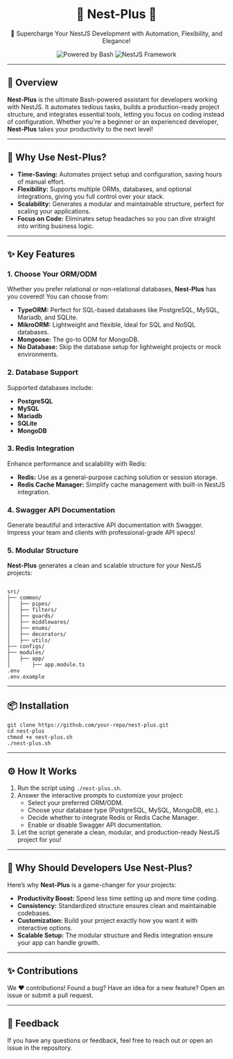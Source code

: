 <h1 align="center">🌟 Nest-Plus 🌟</h1>
<p align="center">🚀 Supercharge Your NestJS Development with Automation, Flexibility, and Elegance!</p>

<p align="center">
  <img src="https://img.shields.io/badge/bash-powered-blue?style=flat-square" alt="Powered by Bash" />
  <img src="https://img.shields.io/badge/nestjs-framework-red?style=flat-square" alt="NestJS Framework" />
</p>

<hr />

<h2>🌟 Overview</h2>
<p><strong>Nest-Plus</strong> is the ultimate Bash-powered assistant for developers working with NestJS. It automates tedious tasks, builds a production-ready project structure, and integrates essential tools, letting you focus on coding instead of configuration. Whether you're a beginner or an experienced developer, <strong>Nest-Plus</strong> takes your productivity to the next level!</p>

<hr />

<h2>🎯 Why Use Nest-Plus?</h2>
<ul>
  <li><strong>Time-Saving:</strong> Automates project setup and configuration, saving hours of manual effort.</li>
  <li><strong>Flexibility:</strong> Supports multiple ORMs, databases, and optional integrations, giving you full control over your stack.</li>
  <li><strong>Scalability:</strong> Generates a modular and maintainable structure, perfect for scaling your applications.</li>
  <li><strong>Focus on Code:</strong> Eliminates setup headaches so you can dive straight into writing business logic.</li>
</ul>

<hr />

<h2>✨ Key Features</h2>
<h3>1. Choose Your ORM/ODM</h3>
<p>Whether you prefer relational or non-relational databases, <strong>Nest-Plus</strong> has you covered! You can choose from:</p>
<ul>
  <li><strong>TypeORM:</strong> Perfect for SQL-based databases like PostgreSQL, MySQL, Mariadb, and SQLite.</li>
  <li><strong>MikroORM:</strong> Lightweight and flexible, ideal for SQL and NoSQL databases.</li>
  <li><strong>Mongoose:</strong> The go-to ODM for MongoDB.</li>
  <li><strong>No Database:</strong> Skip the database setup for lightweight projects or mock environments.</li>
</ul>

<h3>2. Database Support</h3>
<p>Supported databases include:</p>
<ul>
  <li><strong>PostgreSQL</strong></li>
  <li><strong>MySQL</strong></li>
  <li><strong>Mariadb</strong></li>
  <li><strong>SQLite</strong></li>
  <li><strong>MongoDB</strong></li>
</ul>

<h3>3. Redis Integration</h3>
<p>Enhance performance and scalability with Redis:</p>
<ul>
  <li><strong>Redis:</strong> Use as a general-purpose caching solution or session storage.</li>
  <li><strong>Redis Cache Manager:</strong> Simplify cache management with built-in NestJS integration.</li>
</ul>

<h3>4. Swagger API Documentation</h3>
<p>Generate beautiful and interactive API documentation with Swagger. Impress your team and clients with professional-grade API specs!</p>

<h3>5. Modular Structure</h3>
<p><strong>Nest-Plus</strong> generates a clean and scalable structure for your NestJS projects:</p>
<pre><code>
src/
├── common/
│   ├── pipes/
│   ├── filters/
│   ├── guards/
│   ├── middlewares/
│   ├── enums/
│   ├── decorators/
│   ├── utils/
├── configs/
├── modules/
│   ├── app/
│       ├── app.module.ts
.env
.env.example
</code></pre>

<hr />

<h2>📦 Installation</h2>
<pre><code>git clone https://github.com/your-repo/nest-plus.git
cd nest-plus
chmod +x nest-plus.sh
./nest-plus.sh
</code></pre>

<hr />

<h2>⚙️ How It Works</h2>
<ol>
  <li>Run the script using <code>./nest-plus.sh</code>.</li>
  <li>Answer the interactive prompts to customize your project:
    <ul>
      <li>Select your preferred ORM/ODM.</li>
      <li>Choose your database type (PostgreSQL, MySQL, MongoDB, etc.).</li>
      <li>Decide whether to integrate Redis or Redis Cache Manager.</li>
      <li>Enable or disable Swagger API documentation.</li>
    </ul>
  </li>
  <li>Let the script generate a clean, modular, and production-ready NestJS project for you!</li>
</ol>

<hr />

<h2>🧐 Why Should Developers Use Nest-Plus?</h2>
<p>Here’s why <strong>Nest-Plus</strong> is a game-changer for your projects:</p>
<ul>
  <li><strong>Productivity Boost:</strong> Spend less time setting up and more time coding.</li>
  <li><strong>Consistency:</strong> Standardized structure ensures clean and maintainable codebases.</li>
  <li><strong>Customization:</strong> Build your project exactly how you want it with interactive options.</li>
  <li><strong>Scalable Setup:</strong> The modular structure and Redis integration ensure your app can handle growth.</li>
</ul>

<hr />

<h2>✨ Contributions</h2>
<p>We ❤️ contributions! Found a bug? Have an idea for a new feature? Open an issue or submit a pull request.</p>

<hr />

<h2>💬 Feedback</h2>
<p>If you have any questions or feedback, feel free to reach out or open an issue in the repository.</p>
